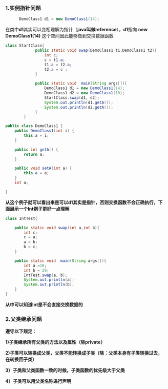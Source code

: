 ### 1.实例指针问题

```java
      DemoClass1 d1 = new DemoClass1(14);
```

在类中**d1**其实可以变相理解为指针（**java叫做reference**），**d1**指向  **new DemoClass1(14)** 这个空间因此能够做到交换数据函数

```java
class StartClass{
             public static void swap(DemoClass1 t1,DemoClass1 t2){
                 int c;
                 c = t1.a;
                 t1.a = t2.a;
                 t2.a = c ;
             }

             public static void  main(String args[]){
                 DemoClass1 d1 = new DemoClass1(14);
                 DemoClass1 d2 = new DemoClass1(10);
                 StartClass.swap(d1, d2);
                 System.out.println(d1.getA());
                 System.out.println(d2.getA());
             }
        }   
```

```java
public class DemoClass1 {
    public DemoClass1(int i) {
        this.a = i;
    }

    public int getA() {
        return a;
    }

    public void setA(int a) {
        this.a = a;
    }
    int a;

}
```

**从这个例子就可以看出来是可以d1其实是指针，否则交换函数不会正确执行，下面展示一个Int例子更好一点理解**

```java
class IntTest{

    public static void swap(int a,int b){
        int c;
        c = a;
        a = b;
        b = c;
    }

    public static void  main(String args[]){
        int a =10;
        int b = 20;
        IntTest.swap(a, b);
        System.out.println(a);
        System.out.println(b);
    }
}
```

**从中可以知道Int是不会直接交换数据的**

### 2.父类继承问题

**遵守以下规定**：

**1)子类继承所有父类的方法以及属性（除private）**

**2)子类可以转换成父类，父类不能转换成子类（除：父类本身有子类转换过去，在转换回子类）**

**3）子类和父类函数一致的时候，子类函数的优先级大于父类**

**4）子类可以用父类名称进行声明**

